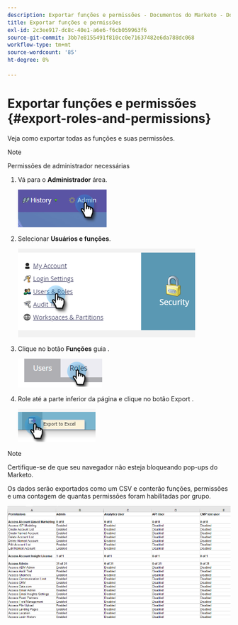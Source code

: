 ```yaml
---
description: Exportar funções e permissões - Documentos do Marketo - Documentação do produto
title: Exportar funções e permissões
exl-id: 2c3ee917-dc8c-40e1-a6e6-f6cb059963f6
source-git-commit: 3bb7e8155491f810cc0e71637482e6da788dc068
workflow-type: tm+mt
source-wordcount: '85'
ht-degree: 0%

---
```


# Exportar funções e permissões {#export-roles-and-permissions}

Veja como exportar todas as funções e suas permissões.

>[!NOTE]
>
>Permissões de administrador necessárias

1. Vá para o **Administrador** área.

   ![](assets/export-roles-and-permissions-1.png)

1. Selecionar **Usuários e funções**.

   ![](assets/export-roles-and-permissions-2.png)

1. Clique no botão **Funções** guia .

   ![](assets/export-roles-and-permissions-3.png)

1. Role até a parte inferior da página e clique no botão Export .

   ![](assets/export-roles-and-permissions-4.png)

>[!NOTE]
>
>Certifique-se de que seu navegador não esteja bloqueando pop-ups do Marketo.

Os dados serão exportados como um CSV e conterão funções, permissões e uma contagem de quantas permissões foram habilitadas por grupo.

![](assets/export-roles-and-permissions-5.png)
